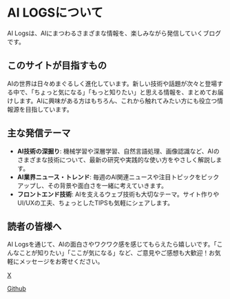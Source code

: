 # AI LOGSについて

AI Logsは、AIにまつわるさまざまな情報を、楽しみながら発信していくブログです。

## このサイトが目指すもの

AIの世界は日々めまぐるしく進化しています。新しい技術や話題が次々と登場する中で、「ちょっと気になる」「もっと知りたい」と思える情報を、まとめてお届けします。AIに興味がある方はもちろん、これから触れてみたい方にも役立つ情報源を目指しています。

## 主な発信テーマ

*   **AI技術の深掘り**: 機械学習や深層学習、自然言語処理、画像認識など、AIのさまざまな技術について、最新の研究や実践的な使い方をやさしく解説します。
*   **AI業界ニュース・トレンド**: 毎週のAI関連ニュースや注目トピックをピックアップし、その背景や面白さを一緒に考えていきます。
*   **フロントエンド技術**: AIを支えるウェブ技術も大切なテーマ。サイト作りやUI/UXの工夫、ちょっとしたTIPSも気軽にシェアします。

## 読者の皆様へ

AI Logsを通じて、AIの面白さやワクワク感を感じてもらえたら嬉しいです。「こんなことが知りたい」「ここが気になる」など、ご意見やご感想も大歓迎！お気軽にメッセージをお寄せください。

[X](https://x.com/mei_999_)

[Github](https://github.com/maigo999)